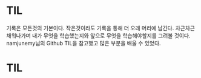 # TIL
기록은 모든것의 기본이다. 작은것이라도 기록을 통해 더 오래 머리에 남긴다.
차근차근 채워나가며 내가 무엇을 학습했는지와 앞으로 무엇을 학습해야할지를 그려볼 것이다.
 namjunemy님의 Github TIL을 참고했고 많은 부분을 배울 수 있었다.
  # TIL
 
